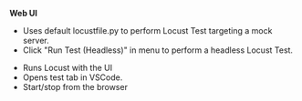 **Web UI**

* Uses default locustfile.py to perform Locust Test targeting a mock server.
* Click "Run Test (Headless)" in menu to perform a headless Locust Test.

- Runs Locust with the UI
- Opens test tab in VSCode.
- Start/stop from the browser

